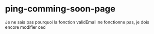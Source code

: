 # ping-comming-soon-page

Je ne sais pas pourquoi la fonction validEmail ne fonctionne pas, je dois encore modifier ceci